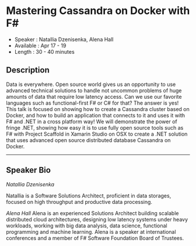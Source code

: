 Mastering Cassandra on Docker with F#
========================

* Speaker   : Natallia Dzenisenka, Alena Hall
* Available : Apr 17 - 19
* Length    : 30 - 40 minutes

Description
-----------
Data is everywhere. Open source world gives us an opportunity to use advanced technical solutions to handle not uncommon problems of huge amounts of data that require low latency access. Can we use our favorite languages such as functional-first F# or C# for that? The answer is yes! This talk is focused on showing how to create a Cassandra cluster based on Docker, and how to build an application that connects to it and uses it with F# and .NET in a cross platform way! We will demonstrate the power of fringe .NET, showing how easy it is to use fully open source tools such as F# with Project Scaffold in Xamarin Studio on OSX to create a .NET solution that uses advanced open source distributed database Cassandra on Docker.

---------------

Speaker Bio
-----------
*Natallia Dzenisenka*

Natallia is a Software Solutions Architect, proficient in data storages, focused on high throughput and productive data processing.

*Alena Hall*
Alena is an experienced Solutions Architect building scalable distributed cloud architectures, designing low latency systems under heavy workloads, working with big data analysis, data science, functional programming and machine learning. Alena is a speaker at international conferences and a member of F# Software Foundation Board of Trustees.

